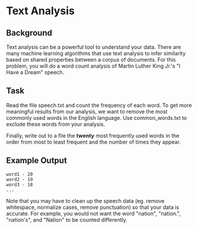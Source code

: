 # Text Analysis

## Background

Text analysis can be a powerful tool to understand your data. There are many machine learning algorithms that use text analysis to infer similarity based on shared properties between a corpus of documents. For this problem, you will do a word count analysis of Martin Luther King Jr.'s "I Have a Dream" speech.

## Task

Read the file speech.txt and count the frequency of each word. To get more meaningful results from our analysis, we want to remove the most commonly used words in the English language. Use common_words.txt to exclude these words from your analysis.

Finally, write out to a file the **twenty** most frequently used words in the order from most to least frequent and the number of times they appear.

## Example Output

~~~
word1 - 20
word2 - 19
word3 - 18
...
~~~

Note that you may have to clean up the speech data (eg. remove whitespace, normalize cases, remove punctuation) so that your data is accurate. For example, you would not want the word "nation", "nation.", "nation's", and "Nation" to be counted differently.